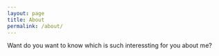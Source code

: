 ```yaml
---
layout: page
title: About
permalink: /about/
---
```


Want do you want to know which is such interessting for you about me?
